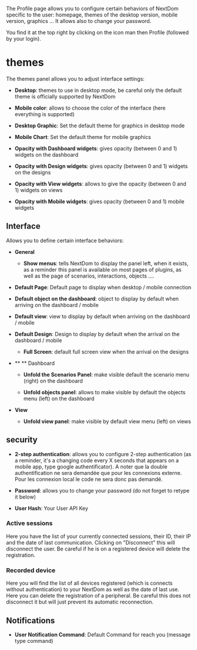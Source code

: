 The Profile page allows you to configure certain behaviors of
NextDom specific to the user: homepage, themes of the
desktop version, mobile version, graphics ... It allows
also to change your password.

You find it at the top right by clicking on the icon man
then Profile (followed by your login).

themes
======

The themes panel allows you to adjust interface settings:

-   **Desktop**: themes to use in desktop mode, be careful only the
    default theme is officially supported by NextDom

-   **Mobile color**: allows to choose the color of the interface
    (here everything is supported)

-   **Desktop Graphic**: Set the default theme for
    graphics in desktop mode

-   **Mobile Chart**: Set the default theme for
    mobile graphics

-   **Opacity with Dashboard widgets**: gives opacity
    (between 0 and 1) widgets on the dashboard

-   **Opacity with Design widgets**: gives opacity
    (between 0 and 1) widgets on the designs

-   **Opacity with View widgets**: allows to give the opacity (between
    0 and 1) widgets on views

-   **Opacity with Mobile widgets**: gives opacity
    (between 0 and 1) mobile widgets

Interface
---------

Allows you to define certain interface behaviors:

-   **General**

    -   **Show menus**: tells NextDom to display the panel
        left, when it exists, as a reminder this panel is
        available on most pages of plugins, as well as the
        page of scenarios, interactions, objects ....

-   **Default Page**: Default page to display when
    desktop / mobile connection

-   **Default object on the dashboard**: object to display by default
    when arriving on the dashboard / mobile

-   **Default view**: view to display by default when arriving on
    the dashboard / mobile

-   **Default Design**: Design to display by default when
    the arrival on the dashboard / mobile

    -   **Full Screen**: default full screen view when
        the arrival on the designs

-   ** ** Dashboard

    -   **Unfold the Scenarios Panel**: make visible
        default the scenario menu (right) on the dashboard

    -   **Unfold objects panel**: allows to make visible by
        default the objects menu (left) on the dashboard

-   **View**

    -   **Unfold view panel**: make visible by
        default view menu (left) on views

security
--------

-   **2-step authentication**: allows you to configure
    2-step authentication (as a reminder, it's a changing code
    every X seconds that appears on a mobile app, type
    google authentificator). A noter que la double authentification ne sera demandée que pour les connexions externe. Pour les connexion local le code ne sera donc pas demandé.

-   **Password**: allows you to change your password (do not
    forget to retype it below)

-   **User Hash**: Your User API Key

### Active sessions

Here you have the list of your currently connected sessions, their ID,
their IP and the date of last communication. Clicking on
"Disconnect" this will disconnect the user. Be careful if he is on
a registered device will delete the registration.

### Recorded device

Here you will find the list of all devices registered (which is
connects without authentication) to your NextDom as well as the date of
last use. Here you can delete the registration of a
peripheral. Be careful this does not disconnect it but will just prevent
its automatic reconnection.

Notifications
-------------

-   **User Notification Command**: Default Command for
    reach you (message type command)



